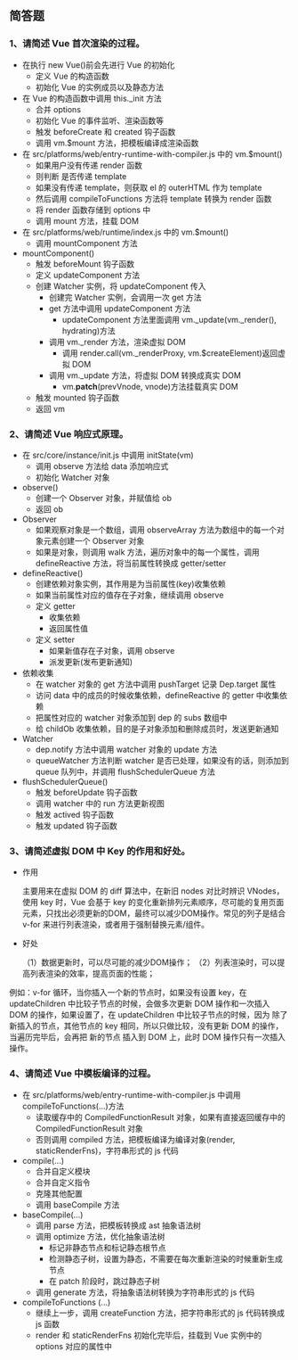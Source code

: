 ## 简答题

###  1、请简述 Vue 首次渲染的过程。

- 在执行 new Vue()前会先进行 Vue 的初始化
  - 定义 Vue 的构造函数
  - 初始化 Vue 的实例成员以及静态方法
- 在 Vue 的构造函数中调用 this._init 方法
  - 合并 options
  - 初始化 Vue 的事件监听、渲染函数等
  - 触发 beforeCreate 和 created 钩子函数
  - 调用 vm.$mount 方法，把模板编译成渲染函数
- 在 src/platforms/web/entry-runtime-with-compiler.js 中的 vm.$mount()
  - 如果用户没有传递 render 函数
  - 则判断 是否传递 template
  - 如果没有传递 template，则获取 el 的 outerHTML 作为 template
  - 然后调用 compileToFunctions 方法将 template 转换为 render 函数
  - 将 render 函数存储到 options 中
  - 调用 mount 方法，挂载 DOM
- 在 src/platforms/web/runtime/index.js 中的 vm.$mount()
  - 调用 mountComponent 方法
- mountComponent()
  - 触发 beforeMount 钩子函数
  - 定义 updateComponent 方法
  - 创建 Watcher 实例，将 updateComponent 传入
    - 创建完 Watcher 实例，会调用一次 get 方法
    - get 方法中调用 updateComponent 方法
      - updateComponent 方法里面调用 vm._update(vm._render(), hydrating)方法
    - 调用 vm._render 方法，渲染虚拟 DOM
      - 调用 render.call(vm._renderProxy, vm.$createElement)返回虚拟 DOM
    - 调用 vm._update 方法，将虚拟 DOM 转换成真实 DOM
      - vm.__patch__(prevVnode, vnode)方法挂载真实 DOM
  - 触发 mounted 钩子函数
  - 返回 vm

### 2、请简述 Vue 响应式原理。

- 在 src/core/instance/init.js 中调用 initState(vm)
  - 调用 observe 方法给 data 添加响应式
  - 初始化 Watcher 对象
- observe()
  - 创建一个 Observer 对象，并赋值给 ob
  - 返回 ob
- Observer
  - 如果观察对象是一个数组，调用 observeArray 方法为数组中的每一个对象元素创建一个 Observer 对象
  - 如果是对象，则调用 walk 方法，遍历对象中的每一个属性，调用 defineReactive 方法，将当前属性转换成 getter/setter
- defineReactive()
  - 创建依赖对象实例，其作用是为当前属性(key)收集依赖
  - 如果当前属性对应的值存在子对象，继续调用 observe
  - 定义 getter
    - 收集依赖
    - 返回属性值
  - 定义 setter
    - 如果新值存在子对象，调用 observe
    - 派发更新(发布更新通知)
- 依赖收集
  - 在 watcher 对象的 get 方法中调用 pushTarget 记录 Dep.target 属性
  - 访问 data 中的成员的时候收集依赖，defineReactive 的 getter 中收集依赖
  - 把属性对应的 watcher 对象添加到 dep 的 subs 数组中
  - 给 childOb 收集依赖，目的是子对象添加和删除成员时，发送更新通知
- Watcher
  - dep.notify 方法中调用 watcher 对象的 update 方法
  - queueWatcher 方法判断 watcher 是否已处理，如果没有的话，则添加到 queue 队列中，并调用 flushSchedulerQueue 方法
- flushSchedulerQueue()
  - 触发 beforeUpdate 钩子函数
  - 调用 watcher 中的 run 方法更新视图
  - 触发 actived 钩子函数
  - 触发 updated 钩子函数

### 3、请简述虚拟 DOM 中 Key 的作用和好处。

- 作用

  主要用来在虚拟 DOM 的 diff 算法中，在新旧 nodes 对比时辨识 VNodes，使用 key 时，Vue 会基于 key 的变化重新排列元素顺序，尽可能的复用页面元素，只找出必须更新的DOM，最终可以减少DOM操作。常见的列子是结合 v-for 来进行列表渲染，或者用于强制替换元素/组件。

- 好处

  （1）数据更新时，可以尽可能的减少DOM操作；
  （2）列表渲染时，可以提高列表渲染的效率，提高页面的性能；

例如：v-for 循环，当你插入一个新的节点时，如果没有设置 key，在 updateChildren 中比较子节点的时候，会做多次更新 DOM 操作和一次插入 DOM 的操作，如果设置了，在 updateChildren 中比较子节点的时候，因为 除了新插入的节点，其他节点的 key 相同，所以只做比较，没有更新 DOM 的操作，当遍历完毕后，会再把 新的节点 插入到 DOM 上，此时 DOM 操作只有一次插入操作。



### 4、请简述 Vue 中模板编译的过程。

- 在 src/platforms/web/entry-runtime-with-compiler.js 中调用 compileToFunctions(...)方法
  - 读取缓存中的 CompiledFunctionResult 对象，如果有直接返回缓存中的 CompiledFunctionResult 对象
  - 否则调用 compiled 方法，把模板编译为编译对象(render, staticRenderFns)，字符串形式的 js 代码
- compile(...)
  - 合并自定义模块
  - 合并自定义指令
  - 克隆其他配置
  - 调用 baseCompile 方法
- baseCompile(...)
  - 调用 parse 方法，把模板转换成 ast 抽象语法树
  - 调用 optimize 方法，优化抽象语法树
    - 标记非静态节点和标记静态根节点
    - 检测静态子树，设置为静态，不需要在每次重新渲染的时候重新生成节点
    - 在 patch 阶段时，跳过静态子树
  - 调用 generate 方法，将抽象语法树转换为字符串形式的 js 代码
- compileToFunctions (...)
  - 继续上一步，调用 createFunction 方法，把字符串形式的 js 代码转换成 js 函数
  - render 和 staticRenderFns 初始化完毕后，挂载到 Vue 实例中的 options 对应的属性中